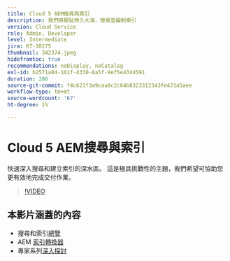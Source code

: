 ```yaml
---
title: Cloud 5 AEM搜尋與索引
description: 我們將腳趾伸入大海，搜尋並編制索引
version: Cloud Service
role: Admin, Developer
level: Intermediate
jira: KT-10275
thumbnail: 342374.jpeg
hidefromtoc: true
recommendations: noDisplay, noCatalog
exl-id: b2571a84-101f-4330-8a5f-9ef5e4344591
duration: 286
source-git-commit: f4c621f3a9caa8c2c64b8323312343fe421a5aee
workflow-type: tm+mt
source-wordcount: '67'
ht-degree: 1%

---
```


# Cloud 5 AEM搜尋與索引

快速深入搜尋和建立索引的深水區。 這是極具挑戰性的主題，我們希望可協助您更有效地完成交付作業。

>[!VIDEO](https://video.tv.adobe.com/v/342374?quality=12&learn=on)

## 本影片涵蓋的內容

+ 搜尋和索引[總覽](https://experienceleague.adobe.com/docs/experience-manager-cloud-service/content/operations/indexing.html)
+ AEM [索引轉換器](https://experienceleague.adobe.com/docs/experience-manager-cloud-service/content/migration-journey/refactoring-tools/index-converter.html)
+ 專家系列[深入探討](../../../cloud-service/migration/moving-to-aem-as-a-cloud-service/search-and-indexing.md)
